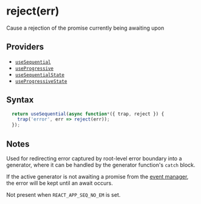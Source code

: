# reject(err)

Cause a rejection of the promise currently being awaiting upon

## Providers

* [`useSequential`](useSequential.md)
* [`useProgressive`](useProgressive.md)
* [`useSequentialState`](useSequentialState.md)
* [`useProgressiveState`](useProgressiveState.md)

## Syntax

```js
  return useSequential(async function*({ trap, reject }) {
    trap('error', err => reject(err));
  });
```

## Notes

Used for redirecting error captured by root-level error boundary into a generator, where it can be handled by the
generator function's `catch` block.

If the active generator is not awaiting a promise from the [event manager](./manageEvents.md), the error will be kept
until an await occurs.

Not present when `REACT_APP_SEQ_NO_EM` is set.
